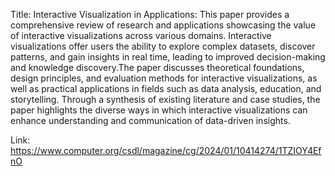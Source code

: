 Title: Interactive Visualization in Applications:
This paper provides a comprehensive review of research and applications showcasing the value of interactive visualizations across various 
domains. Interactive visualizations offer users the ability to explore complex datasets, discover patterns, and gain insights in real time, 
leading to improved decision-making and knowledge discovery.The paper discusses theoretical foundations, design principles, and evaluation 
methods for interactive visualizations, as well as practical applications in fields such as data analysis, education, and storytelling. 
Through a synthesis of existing literature and case studies, the paper highlights the diverse ways in which interactive visualizations can 
enhance understanding and communication of data-driven insights.

Link: https://www.computer.org/csdl/magazine/cg/2024/01/10414274/1TZIOY4EfnO
